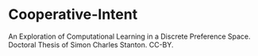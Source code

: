 # Cooperative-Intent
An Exploration of Computational Learning in a Discrete Preference Space. Doctoral Thesis of Simon Charles Stanton. CC-BY.
